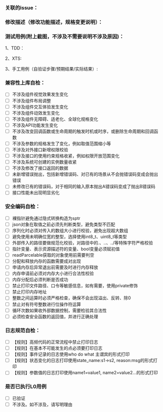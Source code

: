 ### 关联的issue：

### 修改描述（修改功能描述，规格变更说明）：

### 测试用例(附上截图，不涉及不需要说明不涉及原因)：
1、TDD：

2、XTS:

3、手工用例（自验证步骤/预期结果/实际结果）:

### 兼容性上库自检：
- [ ] 不涉及组件视觉效果发生变化
- [ ] 不涉及组件布局调整
- [ ] 不涉及组件交互体验发生变化
- [ ] 不涉及组件动效发生变化
- [ ] 不涉及组件无障碍、适老化、全球化规格变化
- [ ] 不涉及API功能发生变化
- [ ] 不涉及改变回调函数或生命周期的触发时机或时序，或删除生命周期和回调函数
- [ ] 不涉及参数的规格发生了变化，例如取值范围缩小等
- [ ] 不涉及对外接口新增权限校验
- [ ] 不涉及接口的使用约束规格收紧，例如权限开放范围变化
- [ ] 不涉及系统可创建的实例数量收紧
- [ ] 不涉及修改了接口返回的数据
- [ ] 未新增错误抛出，包括新增错误码、对已有的场景从不会抛错误码变成会抛出错误
- [ ] 未修改已有的错误码，对于相同的输入原本抛出A错误码变成了抛出B错误码
- [ ] 接口性能未出现明显劣化

### 安全编码自检：
- [ ] 裸指针避免通过隐式转换构造为sptr
- [ ] json对象在取值之前必须先判断类型，避免类型不匹配
- [ ] 序列化时必须对传入的数组大小进行校验，避免出现超大数组
- [ ] 避免使用未明确位宽的整型，选择使用int8_t、uint8_t等类型
- [ ] 外部传入的路径要做规范化校验，对路径中的.、..、../等特殊字符严格校验
- [ ] 指针变量、表示资源描述符的变量、bool变量必须赋初值
- [ ] readParcelable获取的对象使用前需要判空
- [ ] 分配和释放内存的函数需要成对出现
- [ ] 申请内存后异常退出前需要及时进行内存释放
- [ ] 内存申请前必须对内存大小进行合法性校验
- [ ] 内存分配后必须判断是否成功
- [ ] 禁止打印文件路径、口令等敏感信息，如有需要，使用private修饰
- [ ] 禁止打印内存地址
- [ ] 整数之间运算时必须严格检查，确保不会出现溢出、反转、除0
- [ ] 禁止对有符号整数进行位操作符运算
- [ ] 循环次数如果收外部数据控制，需要检验其合法性
- [ ] 必须检查安全函数的返回值，并进行正确处理

### 日志规范自检：
- [ ] 【规则】高频代码的正常流程中禁止打印日志
- [ ] 【规则】在基本不可能发生的点必须要打印日志
- [ ] 【规则】事件记录的日志使用who do what 主谓宾的形式打印
- [ ] 【规则】状态变化的日志打印使用state_name:s1->s2, reason:msg的形式打印
- [ ] 【规则】参数值的日志打印使用name1=value1, name2=value2…的形式打印

### 是否已执行L0用例
- [ ] 已验证
- [ ] 不涉及。如不涉及，请写明理由

